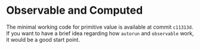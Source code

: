 # Observable and Computed

The minimal working code for primitive value is available at commit `c11313d`. If you want to have a brief idea regarding how `autorun` and `observable` work, it would be a good start point.
